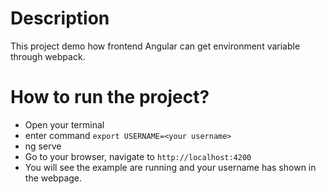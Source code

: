 # Description

This project demo how frontend Angular can get environment variable through webpack.

# How to run the project?

- Open your terminal
- enter command `export USERNAME=<your username>`
- ng serve
- Go to your browser, navigate to `http://localhost:4200`
- You will see the example are running and your username has shown in the webpage.
